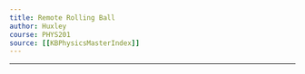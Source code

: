 ```yaml
---
title: Remote Rolling Ball
author: Huxley  
course: PHYS201
source: [[KBPhysicsMasterIndex]] 
---
```


---















